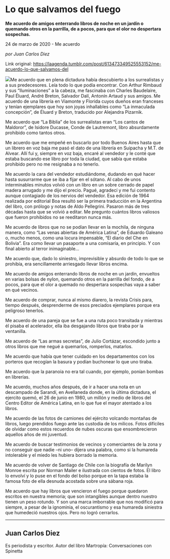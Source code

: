# Lo que salvamos del fuego

**Me acuerdo de amigos enterrando libros de noche en un jardín o quemando otros en la parrilla, de a pocos, para que el olor no despertara sospechas.**

24 de marzo de 2020 - Me acuerdo

_por Juan Carlos Diez_

Link original: https://laagenda.tumblr.com/post/613473349525553152/me-acuerdo-lo-que-salvamos-del

![](https://64.media.tumblr.com/564463ab32d559760d34de9ff495ffa4/60dc7ecffe3f7417-e5/s500x750/a8c2a3e2be224f4c8e4834ca15bf84d887feb3ca.jpg)Me acuerdo que en plena dictadura había descubierto a los surrealistas y
a sus predecesores. Leía todo lo que podía encontrar. Con Arthur Rimbaud  y sus “Iluminaciones” a la cabeza, me
fascinaba con Charles Baudelaire, Paul Éluard, André Breton, Salvador Dalí, Antonín
Artaud y sus amigos. Me acuerdo de una librería en Viamonte y Florida cuyos
dueños eran franceses y tenían ejemplares que hoy son joyas inhallables como
“La inmaculada concepción”, de Éluard y Breton, traducido por Alejandra
Pizarnik.

Me acuerdo que “La Biblia” de los surrealistas eran “Los cantos de
Maldoror”, de Isidore Ducasse, Conde de
Lautremont, libro absurdamente prohibido como tantos otros.

Me acuerdo que me empeñé en buscarlo por todo Buenos Aires hasta que un
librero en voz baja me pasó el dato de una librería en Suipacha y M.T. de
Alvear. Allí fui y, siempre en voz baja, encaré al vendedor y le conté que
estaba buscando ese libro por toda la ciudad, que sabía que estaba prohibido
pero no me resignaba a no tenerlo.

Me acuerdo la cara del vendedor estudiándome, dudando en qué hacer hasta
susurrarme que se iba a fijar en el
sótano. Al cabo de unos interminables minutos volvió con un libro en un sobre
cerrado de papel madera arrugado y me dijo el precio. Pagué, agradecí y me fui
contento aunque contagiado de los nervios del vendedor. Esa edición de 1964
realizada por editorial Boa resultó ser la primera traducción en la Argentina del libro, con prólogo y
notas de Aldo Pellegrini. Pasaron más de tres décadas hasta que se volvió a
editar. Me pregunto cuántos libros valiosos que fueron prohibidos no se
reeditaron nunca más. 

Me acuerdo de libros que no se podían llevar en la mochila, de ninguna manera, como “Las venas
abiertas de América  Latina”, de Eduardo
Galeano o, mucho menos, como una locura impensable, “El diario del Che en
Bolivia”. Era como llevar un pasaporte a una comisaría, en principio. Y con
final abierto al terror inimaginable… 

Me acuerdo que, dado lo siniestro, imprevisible y absurdo de todo lo que
se prohibía, era sencillamente arriesgado llevar libros encima.

 Me acuerdo de amigos enterrando
libros de noche en un jardín, envueltos en varias bolsas de nylon, quemando
otros en la parrilla del fondo, de a pocos, para que el olor a quemado no
despertara sospechas vaya a saber en qué vecinos. 

Me acuerdo de comprar, nunca al mismo diarero, la revista Crisis para,
tiempo después, desprenderme de esos preciados ejemplares porque era peligroso
tenerlos. 

Me acuerdo de una pareja que se fue a una ruta poco transitada y
mientras él pisaba el acelerador, ella iba desgajando libros que tiraba por la
ventanilla. 

Me acuerdo de “Las armas secretas”, de Julio Cortázar, escondido junto a
otros libros que me negué a quemarlos, romperlos, matarlos. 

Me acuerdo que había que tener cuidado en los departamentos con los
porteros que recogían la basura y podían buchonear lo que uno tiraba.

Me acuerdo que la paranoia no era tal cuando, por ejemplo, ponían bombas
en librerías.

Me acuerdo, muchos años después, de ir a hacer una nota en un descampado
de Sarandí, en Avellaneda donde, en la última dictadura, el ejercito quemó, el
26 de junio en 1980, un millón y medio de libros del Centro Editor de América
Latina, en lo que fue el mayor atentado a los libros.

Me acuerdo de las fotos de camiones del ejército volcando montañas de
libros, luego prendidos fuego ante las custodia de los milicos. Fotos difíciles
de olvidar como estos recuerdos de nubes oscuras que ensombrecieron aquellos
años de mi juventud.  

Me acuerdo de buscar testimonios de vecinos y comerciantes de la zona y
no conseguir que nadie –ni uno– dijera una palabra, como si la humareda
intolerable y el miedo les hubiera borrado la memoria.

Me acuerdo de volver de Santiago de Chile con la biografía de Marilyn
Monroe escrita por Norman Mailer e ilustrada con cientos de fotos. El libro lo
envolví y lo puse en el fondo del bolso porque en la tapa estaba la famosa foto
de ella desnuda acostada sobre una sábana roja.

Me acuerdo que hay libros que
vencieron el fuego porque quedaron escritos en nuestra memoria; que son
intangibles aunque dentro nuestro tienen un peso rotundo. Y son una marca
imborrable que nos modificó para siempre, a pesar de la ignominia, el oscurantismo
y esa humareda siniestra que humedeció nuestros ojos. Pero no logró cerrarlos.   



---

Juan Carlos Diez
----------------

 Es periodista y escritor. Autor del libro Martropía: Conversaciones con Spinetta

